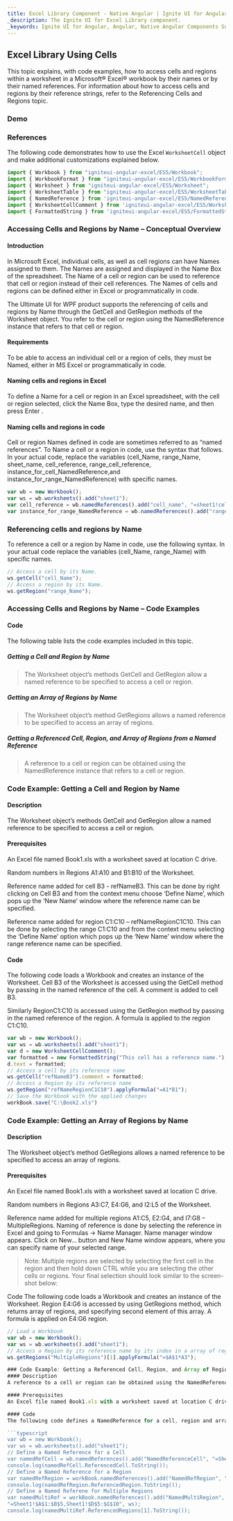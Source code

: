 ```yaml
---
title: Excel Library Component - Native Angular | Ignite UI for Angular
_description: The Ignite UI for Excel Library component.
_keywords: Ignite UI for Angular, Angular, Native Angular Components Suite, Native Angular Controls, Native Angular Components, Native Angular Components Library, Angular Excel Library, Angular Excel Library Example, Angular Excel Library Component, Angular Excel Engine
---
```

## Excel Library Using Cells

This topic explains, with code examples, how to access cells and regions within a worksheet in a Microsoft® Excel® workbook by their names or by their named references. For information about how to access cells and regions by their reference strings, refer to the Referencing Cells and Regions topic.

### Demo

<!-- <div class="sample-container" style="height: 550px">
    <iframe id="excel-library-overview-sample-iframe" src='{environment:demosBaseUrl}/excel-library-overview-sample' width="100%" height="100%" seamless frameBorder="0" onload="onSampleIframeContentLoaded(this);"></iframe>
</div>
<div>
    <button data-localize="stackblitz" disabled class="stackblitz-btn"   data-iframe-id="excel-library-overview-sample-iframe" data-demos-base-url="{environment:demosBaseUrl}">View on StackBlitz
    </button>
</div> -->

<div class="divider--half"></div>

### References

The following code demonstrates how to use the Excel `WorksheetCell` object and make additional customizations explained below.

```typescript
import { Workbook } from "igniteui-angular-excel/ES5/Workbook";
import { WorkbookFormat } from "igniteui-angular-excel/ES5/WorkbookFormat";
import { Worksheet } from "igniteui-angular-excel/ES5/Worksheet";
import { WorksheetTable } from "igniteui-angular-excel/ES5/WorksheetTable";
import { NamedReference } from 'igniteui-angular-excel/ES5/NamedReference';
import { WorksheetCellComment } from 'igniteui-angular-excel/ES5/WorksheetCellComment'; 
import { FormattedString } from 'igniteui-angular-excel/ES5/FormattedString'; 

```

### Accessing Cells and Regions by Name – Conceptual Overview

#### Introduction
In Microsoft Excel, individual cells, as well as cell regions can have Names assigned to them. The Names are assigned and displayed in the Name Box of the spreadsheet. The Name of a cell or region can be used to reference that cell or region instead of their cell references. The Names of cells and regions can be defined either in Excel or programmatically in code.

The Ultimate UI for WPF product supports the referencing of cells and regions by Name through the GetCell and GetRegion methods of the Worksheet object. You refer to the cell or region using the NamedReference instance that refers to that cell or region.

#### Requirements
To be able to access an individual cell or a region of cells, they must be Named, either in MS Excel or programmatically in code.

#### Naming cells and regions in Excel
To define a Name for a cell or region in an Excel spreadsheet, with the cell or region selected, click the Name Box, type the desired name, and then press Enter .

#### Naming cells and regions in code
Cell or region Names defined in code are sometimes referred to as “named references”. To Name a cell or a region in code, use the syntax that follows. In your actual code, replace the variables (cell_Name, range_Name, sheet_name, cell_reference, range_cell_reference, instance_for_cell_NamedReference,and instance_for_range_NamedReference) with specific names.

```typescript
var wb = new Workbook();      
var ws = wb.worksheets().add("sheet1");
var cell_reference = wb.namedReferences().add("cell_name", "=sheet1!cell reference ", ws);
var instance_for_range_NamedReference = wb.namedReferences().add("range_Name", "=sheet1!range cell reference", ws);
```

### Referencing cells and regions by Name
To reference a cell or a region by Name in code, use the following syntax. In your actual code replace the variables (cell_Name, range_Name) with specific names.

```typescript
// Access a cell by its Name.
ws.getCell("cell_Name");
// Access a region by its Name.
ws.getRegion("range_Name");
```

### Accessing Cells and Regions by Name – Code Examples
#### Code
The following table lists the code examples included in this topic.

##### Getting a Cell and Region by Name

>The Worksheet object’s methods GetCell and GetRegion allow a named reference to be specified to access a cell or region.

##### Getting an Array of Regions by Name

>The Worksheet object’s method GetRegions allows a named reference to be specified to access an array of regions.

##### Getting a Referenced Cell, Region, and Array of Regions from a Named Reference

>A reference to a cell or region can be obtained using the NamedReference instance that refers to a cell or region.

### Code Example: Getting a Cell and Region by Name
#### Description
The Worksheet object’s methods GetCell and GetRegion allow a named reference to be specified to access a cell or region.

#### Prerequisites
An Excel file named Book1.xls with a worksheet saved at location C drive.

Random numbers in Regions A1:A10 and B1:B10 of the Worksheet.

Reference name added for cell B3 - refNameB3. This can be done by right clicking on Cell B3 and from the context menu choose ‘Define Name’, which pops up the ‘New Name’ window where the reference name can be specified.

Reference name added for region C1:C10 – refNameRegionC1C10. This can be done by selecting the range C1:C10 and from the context menu selecting the ‘Define Name’ option which pops up the ‘New Name’ window where the range reference name can be specified.

#### Code
The following code loads a Workbook and creates an instance of the Worksheet. Cell B3 of the Worksheet is accessed using the GetCell method by passing in the named reference of the cell. A comment is added to cell B3.

Similarly RegionC1:C10 is accessed using the GetRegion method by passing in the named reference of the region. A formula is applied to the region C1:C10.

```typescript
var wb = new Workbook();      
var ws = wb.worksheets().add("sheet1");
var d = new WorksheetCellComment();
var formatted = new FormattedString("This cell has a reference name.");
d.text = formatted;
// Access a cell by its reference name
ws.getCell("refNameB3").comment = formatted;
// Access a Region by its reference name
ws.getRegion("refNameRegionC1C10").applyFormula("=A1*B1");
// Save the Workbook with the applied changes
workBook.save("C:\Book2.xls")
```

### Code Example: Getting an Array of Regions by Name
#### Description
The Worksheet object’s method GetRegions allows a named reference to be specified to access an array of regions.

#### Prerequisites
An Excel file named Book1.xls with a worksheet saved at location C drive.

Random numbers in Regions A3:C7, E4:G6, and I2:L5 of the Worksheet.

Reference name added for multiple regions A1:C5, E2:G4, and I7:G8 – MultipleRegions. Naming of reference is done by selecting the reference in Excel and going to Formulas -> Name Manager. Name manager window appears. Click on New… button and New Name window appears, where you can specify name of your selected range.

> Note: Multiple regions are selected by selecting the first cell in the region and then hold down CTRL while you are selecting the other cells or regions. Your final selection should look similar to the screen-shot below:

Code
The following code loads a Workbook and creates an instance of the Worksheet. Region E4:G6 is accessed by using GetRegions method, which returns array of regions, and specifying second element of this array. A formula is applied on E4:G6 region.

```typescript
// Load a Workbook
var wb = new Workbook();
var ws = wb.worksheets().add("sheet1");
// Access a Region by its reference name by its index in a array of regions and apply a formula on the region
ws.getRegions("MultipleRegions")[1].applyFormula("=$A$1*A3");

### Code Example: Getting a Referenced Cell, Region, and Array of Regions from a Named Reference
#### Description
A reference to a cell or region can be obtained using the NamedReference instance that refers to a cell or region.

#### Prerequisites
An Excel file named Book1.xls with a worksheet saved at location C drive.

#### Code
The following code defines a NamedReference for a cell, region and array of regions and gets access to the cell, region and array of regions from the NamedReference instance.

```typescript
var wb = new Workbook();
var ws = wb.worksheets().add("sheet1");
// Define a Named Reference for a Cell
var namedRefCell = wb.namedReferences().add("NamedReferenceCell", "=Sheet1!$B$5", ws);
console.log(namedRefCell.ReferencedCell.ToString());
// Define a Named Reference for a Region
var namedRefRegion = workBook.namedReferences().add("NamedRefRegion", "=Sheet1!$A$5:$A$10", ws);
console.log(namedRefRegion.ReferencedRegion.ToString());
// Define a Named Referene for Multiple Regions
var namedMultiRef = workBook.namedReferences().add("NamedMultiRegion",
"=Sheet1!$A$1:$B$5,Sheet1!$D$5:$G$10", ws);
console.log(namedMultiRef.ReferencedRegions[1].ToString());
```